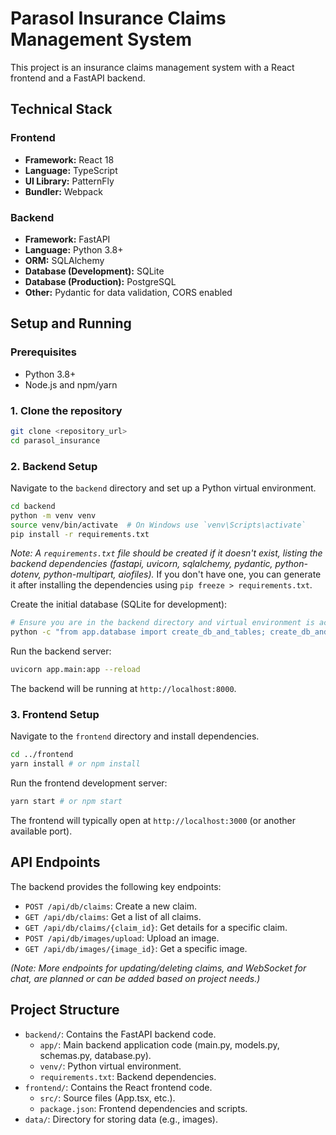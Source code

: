 # Parasol Insurance Claims Management System

This project is an insurance claims management system with a React frontend and a FastAPI backend.

## Technical Stack

### Frontend

- **Framework:** React 18
- **Language:** TypeScript
- **UI Library:** PatternFly
- **Bundler:** Webpack

### Backend

- **Framework:** FastAPI
- **Language:** Python 3.8+
- **ORM:** SQLAlchemy
- **Database (Development):** SQLite
- **Database (Production):** PostgreSQL
- **Other:** Pydantic for data validation, CORS enabled

## Setup and Running

### Prerequisites

- Python 3.8+
- Node.js and npm/yarn

### 1. Clone the repository

```bash
git clone <repository_url>
cd parasol_insurance
```

### 2. Backend Setup

Navigate to the `backend` directory and set up a Python virtual environment.

```bash
cd backend
python -m venv venv
source venv/bin/activate  # On Windows use `venv\Scripts\activate`
pip install -r requirements.txt
```

*Note: A `requirements.txt` file should be created if it doesn't exist, listing the backend dependencies (fastapi, uvicorn, sqlalchemy, pydantic, python-dotenv, python-multipart, aiofiles).* If you don't have one, you can generate it after installing the dependencies using `pip freeze > requirements.txt`.

Create the initial database (SQLite for development):

```bash
# Ensure you are in the backend directory and virtual environment is active
python -c "from app.database import create_db_and_tables; create_db_and_tables()"
```

Run the backend server:

```bash
uvicorn app.main:app --reload
```

The backend will be running at `http://localhost:8000`.

### 3. Frontend Setup

Navigate to the `frontend` directory and install dependencies.

```bash
cd ../frontend
yarn install # or npm install
```

Run the frontend development server:

```bash
yarn start # or npm start
```

The frontend will typically open at `http://localhost:3000` (or another available port).

## API Endpoints

The backend provides the following key endpoints:

- `POST /api/db/claims`: Create a new claim.
- `GET /api/db/claims`: Get a list of all claims.
- `GET /api/db/claims/{claim_id}`: Get details for a specific claim.
- `POST /api/db/images/upload`: Upload an image.
- `GET /api/db/images/{image_id}`: Get a specific image.

*(Note: More endpoints for updating/deleting claims, and WebSocket for chat, are planned or can be added based on project needs.)*

## Project Structure

- `backend/`: Contains the FastAPI backend code.
  - `app/`: Main backend application code (main.py, models.py, schemas.py, database.py).
  - `venv/`: Python virtual environment.
  - `requirements.txt`: Backend dependencies.
- `frontend/`: Contains the React frontend code.
  - `src/`: Source files (App.tsx, etc.).
  - `package.json`: Frontend dependencies and scripts.
- `data/`: Directory for storing data (e.g., images). 